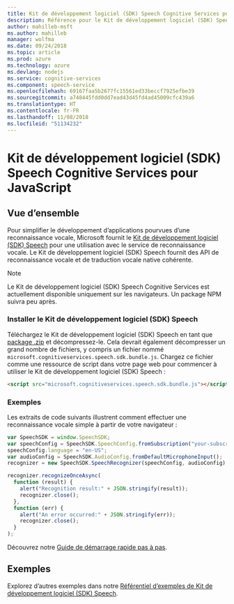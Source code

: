 ```yaml
---
title: Kit de développement logiciel (SDK) Speech Cognitive Services pour JavaScript
description: Référence pour le Kit de développement logiciel (SDK) Speech Cognitive Services pour JavaScript
author: mahilleb-msft
ms.author: mahilleb
manager: wolfma
ms.date: 09/24/2018
ms.topic: article
ms.prod: azure
ms.technology: azure
ms.devlang: nodejs
ms.service: cognitive-services
ms.component: speech-service
ms.openlocfilehash: 69167faa5b2677fc15561ed33beccf7925efbe39
ms.sourcegitcommit: a748445fdd0dd7ead43d45fd4ad45009cfc439a6
ms.translationtype: HT
ms.contentlocale: fr-FR
ms.lasthandoff: 11/08/2018
ms.locfileid: "51134232"
---
```

# <a name="cognitive-services-speech-sdk-for-javascript"></a>Kit de développement logiciel (SDK) Speech Cognitive Services pour JavaScript

## <a name="overview"></a>Vue d’ensemble

Pour simplifier le développement d’applications pourvues d’une reconnaissance vocale, Microsoft fournit le [Kit de développement logiciel (SDK) Speech](https://aka.ms/csspeech) pour une utilisation avec le service de reconnaissance vocale.
Le Kit de développement logiciel (SDK) Speech fournit des API de reconnaissance vocale et de traduction vocale native cohérente.

> [!NOTE]
> Le Kit de développement logiciel (SDK) Speech Cognitive Services est actuellement disponible uniquement sur les navigateurs.
> Un package NPM suivra peu après.

### <a name="install-the-speech-sdk"></a>Installer le Kit de développement logiciel (SDK) Speech

Téléchargez le Kit de développement logiciel (SDK) Speech en tant que [package .zip](https://aka.ms/csspeech/jsbrowserpackage) et décompressez-le.
Cela devrait également décompresser un grand nombre de fichiers, y compris un fichier nommé `microsoft.cognitiveservices.speech.sdk.bundle.js`.
Chargez ce fichier comme une ressource de script dans votre page web pour commencer à utiliser le Kit de développement logiciel (SDK) Speech :

```html
<script src="microsoft.cognitiveservices.speech.sdk.bundle.js"></script>
```

### <a name="example"></a>Exemples 

Les extraits de code suivants illustrent comment effectuer une reconnaissance vocale simple à partir de votre navigateur :

```javascript 
var SpeechSDK = window.SpeechSDK;
var speechConfig = SpeechSDK.SpeechConfig.fromSubscription("your-subscription-key", "your-service-region");
speechConfig.language = "en-US";
var audioConfig = SpeechSDK.AudioConfig.fromDefaultMicrophoneInput();
recognizer = new SpeechSDK.SpeechRecognizer(speechConfig, audioConfig);

recognizer.recognizeOnceAsync(
  function (result) {
    alert("Recognition result:" + JSON.stringify(result));
    recognizer.close();
  },
  function (err) {
    alert("An error occurred:" + JSON.stringify(err));
    recognizer.close();
  }
);
``` 

Découvrez notre [Guide de démarrage rapide pas à pas](/azure/cognitive-services/speech-service/quickstart-js-browser).

## <a name="samples"></a>Exemples

Explorez d’autres exemples dans notre [Référentiel d’exemples de Kit de développement logiciel (SDK) Speech](https://aka.ms/csspeech/samples).
